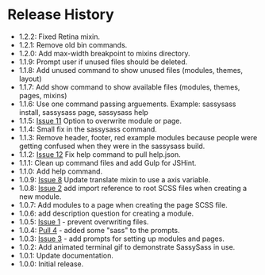 # Release History

* 1.2.2: Fixed Retina mixin.
* 1.2.1: Remove old bin commands.
* 1.2.0: Add max-width breakpoint to mixins directory.
* 1.1.9: Prompt user if unused files should be deleted.
* 1.1.8: Add unused command to show unused files (modules, themes, layout)
* 1.1.7: Add show command to show available files (modules, themes, pages, mixins)
* 1.1.6: Use one command passing arguements. Example: sassysass install, sassysass page, sassysass help
* 1.1.5: [Issue 11](https://github.com/ryanburgess/sassysass/issues/11) Option to overwrite module or page.
* 1.1.4: Small fix in the sassysass command.
* 1.1.3: Remove header, footer, red example modules because people were getting confused when they were in the sassysass build.
* 1.1.2: [Issue 12](https://github.com/ryanburgess/sassysass/issues/12) Fix help command to pull help.json.
* 1.1.1: Clean up command files and add Gulp for JSHint.
* 1.1.0: Add help command.
* 1.0.9: [Issue 8](https://github.com/ryanburgess/sassysass/issues/8) Update translate mixin to use a axis variable.
* 1.0.8: [Issue 2](https://github.com/ryanburgess/sassysass/issues/2) add import reference to root SCSS files when creating a new module.
* 1.0.7: Add modules to a page when creating the page SCSS file.
* 1.0.6: add description question for creating a module.
* 1.0.5: [Issue 1](https://github.com/ryanburgess/sassysass/issues/1) - prevent overwriting files.
* 1.0.4: [Pull 4](https://github.com/ryanburgess/sassysass/pull/4) - added some "sass" to the prompts.
* 1.0.3: [Issue 3](https://github.com/ryanburgess/sassysass/issues/3) - add prompts for setting up modules and pages.
* 1.0.2: Add animated terminal gif to demonstrate SassySass in use.
* 1.0.1: Update documentation.
* 1.0.0: Initial release.